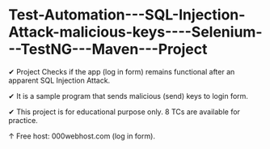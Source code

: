 # Test-Automation---SQL-Injection-Attack-malicious-keys----Selenium---TestNG---Maven---Project


✔ Project Checks if the app (log in form) remains functional after an apparent SQL Injection Attack.

✔ It is a sample program that sends malicious (send) keys to login form. 

✔ This project is for educational purpose only. 8 TCs are available for practice.

↑ Free host: 000webhost.com (log in form).
